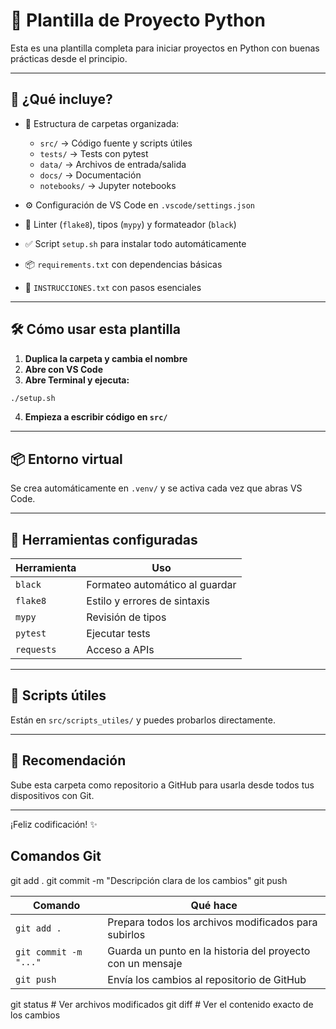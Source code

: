 # 🐍 Plantilla de Proyecto Python

Esta es una plantilla completa para iniciar proyectos en Python con buenas prácticas desde el principio.

---

## 🚀 ¿Qué incluye?

- 📁 Estructura de carpetas organizada:
  - `src/` → Código fuente y scripts útiles
  - `tests/` → Tests con pytest
  - `data/` → Archivos de entrada/salida
  - `docs/` → Documentación
  - `notebooks/` → Jupyter notebooks

- ⚙️ Configuración de VS Code en `.vscode/settings.json`
- 🧪 Linter (`flake8`), tipos (`mypy`) y formateador (`black`)
- ✅ Script `setup.sh` para instalar todo automáticamente
- 📦 `requirements.txt` con dependencias básicas
- 📜 `INSTRUCCIONES.txt` con pasos esenciales

---

## 🛠️ Cómo usar esta plantilla

1. **Duplica la carpeta y cambia el nombre**
2. **Abre con VS Code**
3. **Abre Terminal y ejecuta:**

```bash
./setup.sh

```

4. **Empieza a escribir código en `src/`**

---

## 📦 Entorno virtual

Se crea automáticamente en `.venv/` y se activa cada vez que abras VS Code.

---

## 🧪 Herramientas configuradas

| Herramienta | Uso |
|------------|-----|
| `black`    | Formateo automático al guardar |
| `flake8`   | Estilo y errores de sintaxis |
| `mypy`     | Revisión de tipos |
| `pytest`   | Ejecutar tests |
| `requests` | Acceso a APIs |

---

## 📂 Scripts útiles

Están en `src/scripts_utiles/` y puedes probarlos directamente.

---

## 🧠 Recomendación

Sube esta carpeta como repositorio a GitHub para usarla desde todos tus dispositivos con Git.

---

¡Feliz codificación! ✨

## Comandos Git
git add .
git commit -m "Descripción clara de los cambios"
git push


| Comando               | Qué hace                                                   |
| --------------------- | ---------------------------------------------------------- |
| `git add .`           | Prepara todos los archivos modificados para subirlos       |
| `git commit -m "..."` | Guarda un punto en la historia del proyecto con un mensaje |
| `git push`            | Envía los cambios al repositorio de GitHub                 |


git status     # Ver archivos modificados
git diff       # Ver el contenido exacto de los cambios
